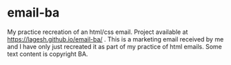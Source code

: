 # email-ba
My practice recreation of an html/css email. Project available  at https://lagesh.github.io/email-ba/ .
This is a marketing email received by me and I have only just recreated it as part of my practice of html emails. Some text content is copyright BA.
